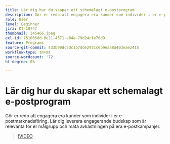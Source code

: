 ```yaml
---
title: Lär dig hur du skapar ett schemalagt e-postprogram
description: Gör er redo att engagera era kunder som individer i er e-postmarknadsföring. Lär dig leverera engagerande budskap som är relevanta för er målgrupp och mäta avkastningen på era e-postkampanjer.
role: User
level: Beginner
jira: KT-10747
thumbnail: 345466.jpeg
exl-id: 751006dd-0e21-4371-a04a-79d24cfe70d9
feature: Programs
source-git-commit: 433b00dc5dc1b7dde2931c6b9eaa8a403eae2415
workflow-type: tm+mt
source-wordcount: '72'
ht-degree: 0%

---
```


# Lär dig hur du skapar ett schemalagt e-postprogram

Gör er redo att engagera era kunder som individer i er e-postmarknadsföring. Lär dig leverera engagerande budskap som är relevanta för er målgrupp och mäta avkastningen på era e-postkampanjer.

>[!VIDEO](https://video.tv.adobe.com/v/345466/?quality=12&learn=on)

